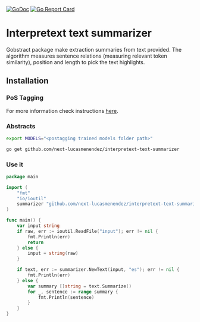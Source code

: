 [![GoDoc](https://godoc.org/github.com/next-lucasmenendez/interpretext-text-summarizer?status.svg)](https://godoc.org/github.com/next-lucasmenendez/interpretext-text-summarizer)
[![Go Report Card](https://goreportcard.com/badge/github.com/next-lucasmenendez/interpretext-text-summarizer)](https://goreportcard.com/report/github.com/next-lucasmenendez/interpretext-text-summarizer)

# Interpretext text summarizer
Gobstract package make extraction summaries from text provided. The algorithm measures sentence relations (measuring relevant token similarity), position and length to pick the text highlights.

## Installation
### PoS Tagging
For more information check instructions [here](https://github.com/next-lucasmenendez/interpretext-text-summarizer#train-corpus).

### Abstracts
```bash
export MODELS="<postagging trained models folder path>"

go get github.com/next-lucasmenendez/interpretext-text-summarizer
```

### Use it
```go
package main

import (
    "fmt"
    "io/ioutil"
    summarizer "github.com/next-lucasmenendez/interpretext-text-summarizer"
)

func main() {
    var input string
    if raw, err := ioutil.ReadFile("input"); err != nil {
        fmt.Println(err)
        return
    } else {
        input = string(raw)
    }

    if text, err := summarizer.NewText(input, "es"); err != nil {
        fmt.Println(err)
    } else {
        var summary []string = text.Summarize()
        for _, sentence := range summary {
            fmt.Println(sentence)
        }
    }    
}
```
